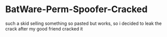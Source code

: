 # BatWare-Perm-Spoofer-Cracked
such a skid selling something so pasted but works, so i decided to leak the crack after my good friend cracked it
